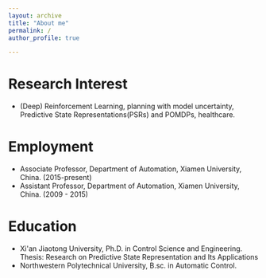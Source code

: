 ```yaml
---
layout: archive
title: "About me"
permalink: /
author_profile: true

---
```


Research Interest
======
* (Deep) Reinforcement Learning, planning with model uncertainty, Predictive State Representations(PSRs) and POMDPs, healthcare.
  
Employment
======
* Associate Professor, Department of Automation, Xiamen University, China. (2015-present)
* Assistant Professor, Department of Automation, Xiamen University, China. (2009 - 2015)

Education 
======
* Xi'an Jiaotong University, Ph.D. in Control Science and Engineering.
  Thesis: Research on Predictive State Representation and Its Applications
* Northwestern Polytechnical University, B.sc. in Automatic Control.

